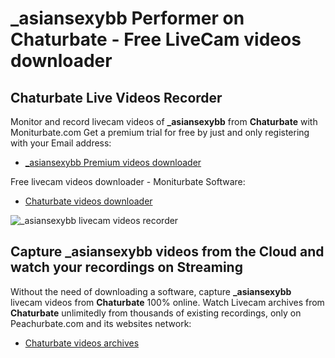 # _asiansexybb Performer on Chaturbate - Free LiveCam videos downloader

## Chaturbate Live Videos Recorder

Monitor and record livecam videos of **_asiansexybb** from **Chaturbate** with Moniturbate.com
Get a premium trial for free by just and only registering with your Email address:
* [_asiansexybb Premium videos downloader](https://moniturbate.com/request-demo-licence-key.html)

Free livecam videos downloader - Moniturbate Software:
* [Chaturbate videos downloader](https://moniturbate.com/moniturbate-download-software.html)

![_asiansexybb livecam videos recorder](https://peachurnet.com/templates/moniturbate-software.png)


## Capture _asiansexybb videos from the Cloud and watch your recordings on Streaming

Without the need of downloading a software, capture **_asiansexybb** livecam videos from **Chaturbate** 100% online.
Watch Livecam archives from **Chaturbate** unlimitedly from thousands of existing recordings, only on Peachurbate.com and its websites network:
* [Chaturbate videos archives](https://peachurnet.com/)